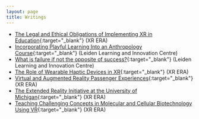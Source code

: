 ```yaml
---
layout: page
title: Writings
---
```


- [The Legal and Ethical Obligations of Implementing XR in Education](https://xrera.eu/the-legal-and-ethical-obligations-of-implementing-xr-in-education/){:target="_blank"} (XR ERA)
- [Incorporating Playful Learning Into an Anthropology Course](https://www.leidenlearninginnovation.org/stories/incorporating-playful-learning-into-an-anthropology-course/){:target="_blank"} (Leiden Learning and Innovation Centre)
- [What is failure if not the opposite of success?](https://www.leidenlearninginnovation.org/stories/what-is-failure-if-not-the-opposite-of-success/){:target="_blank"} (Leiden Learning and Innovation Centre)
- [The Role of Wearable Haptic Devices in XR](https://xrera.eu/the-role-of-wearable-haptic-devices-in-xr-meetup-16-recap/){:target="_blank"} (XR ERA)
- [Virtual and Augmented Reality Passenger Experiences](https://xrera.eu/virtual-and-augmented-reality-passenger-experiences-recap-meetup-15/){:target="_blank"} (XR ERA)
- [The Extended Reality Initiative at the University of Michigan](https://xrera.eu/the-extended-reality-initiative-at-the-university-of-michigan-recap-meetup-13/){:target="_blank"} (XR ERA)
- [Teaching Challenging Concepts in Molecular and Cellular Biotechnology Using VR](https://xrera.eu/teaching-challenging-concepts-in-molecular-and-cellular-biotechnology-using-vr-recap-meetup-11/){:target="_blank"} (XR ERA)
